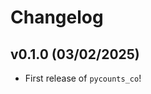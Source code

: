 # Changelog

<!--next-version-placeholder-->

## v0.1.0 (03/02/2025)

- First release of `pycounts_co`!